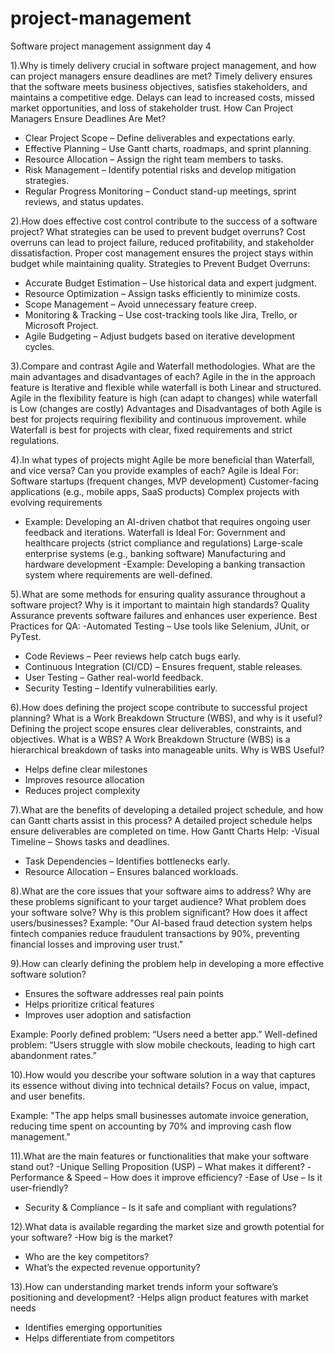 # project-management
Software project management assignment day 4


1).Why is timely delivery crucial in software project management, and how can project managers ensure deadlines are met?
Timely delivery ensures that the software meets business objectives, satisfies stakeholders, and maintains a competitive edge. Delays can lead to increased costs, missed market opportunities, and loss of stakeholder trust.
How Can Project Managers Ensure Deadlines Are Met?
- Clear Project Scope – Define deliverables and expectations early.
- Effective Planning – Use Gantt charts, roadmaps, and sprint planning.
- Resource Allocation – Assign the right team members to tasks.
- Risk Management – Identify potential risks and develop mitigation strategies.
- Regular Progress Monitoring – Conduct stand-up meetings, sprint reviews, and status updates.

2).How does effective cost control contribute to the success of a software project? What strategies can be used to prevent budget overruns?
Cost overruns can lead to project failure, reduced profitability, and stakeholder dissatisfaction. Proper cost management ensures the project stays within budget while maintaining quality.
Strategies to Prevent Budget Overruns:
- Accurate Budget Estimation – Use historical data and expert judgment.
- Resource Optimization – Assign tasks efficiently to minimize costs.
- Scope Management – Avoid unnecessary feature creep.
- Monitoring & Tracking – Use cost-tracking tools like Jira, Trello, or Microsoft Project.
- Agile Budgeting – Adjust budgets based on iterative development cycles.

3).Compare and contrast Agile and Waterfall methodologies. What are the main advantages and disadvantages of each?
 Agile in the in the approach feature is	Iterative and flexible while waterfall is both Linear and structured.
Agile in the flexibility feature is high (can adapt to changes) while waterfall is Low (changes are costly)
Advantages and Disadvantages of both Agile is best for projects requiring flexibility and continuous improvement.
while  Waterfall is best for projects with clear, fixed requirements and strict regulations.

4).In what types of projects might Agile be more beneficial than Waterfall, and vice versa? Can you provide examples of each?
Agile is Ideal For:
Software startups (frequent changes, MVP development)
Customer-facing applications (e.g., mobile apps, SaaS products)
Complex projects with evolving requirements
- Example: Developing an AI-driven chatbot that requires ongoing user feedback and iterations.
Waterfall is Ideal For:
 Government and healthcare projects (strict compliance and regulations)
 Large-scale enterprise systems (e.g., banking software)
 Manufacturing and hardware development
-Example: Developing a banking transaction system where requirements are well-defined.

5).What are some methods for ensuring quality assurance throughout a software project? Why is it important to maintain high standards?
Quality Assurance prevents software failures and enhances user experience.
Best Practices for QA:
-Automated Testing – Use tools like Selenium, JUnit, or PyTest.
- Code Reviews – Peer reviews help catch bugs early.
- Continuous Integration (CI/CD) – Ensures frequent, stable releases.
- User Testing – Gather real-world feedback.
- Security Testing – Identify vulnerabilities early.

6).How does defining the project scope contribute to successful project planning? What is a Work Breakdown Structure (WBS), and why is it useful?
Defining the project scope ensures clear deliverables, constraints, and objectives.
What is a WBS?
A Work Breakdown Structure (WBS) is a hierarchical breakdown of tasks into manageable units.
Why is WBS Useful?
- Helps define clear milestones
- Improves resource allocation
- Reduces project complexity

7).What are the benefits of developing a detailed project schedule, and how can Gantt charts assist in this process?
A detailed project schedule helps ensure deliverables are completed on time.
How Gantt Charts Help:
-Visual Timeline – Shows tasks and deadlines.
- Task Dependencies – Identifies bottlenecks early.
- Resource Allocation – Ensures balanced workloads.

8).What are the core issues that your software aims to address? Why are these problems significant to your target audience?
    What problem does your software solve?
    Why is this problem significant?
    How does it affect users/businesses?
Example:
"Our AI-based fraud detection system helps fintech companies reduce fraudulent transactions by 90%, preventing financial losses and improving user trust."

9).How can clearly defining the problem help in developing a more effective software solution?
- Ensures the software addresses real pain points
- Helps prioritize critical features
- Improves user adoption and satisfaction

Example:  Poorly defined problem: “Users need a better app.”
Well-defined problem: “Users struggle with slow mobile checkouts, leading to high cart abandonment rates.”

10).How would you describe your software solution in a way that captures its essence without diving into technical details?
Focus on value, impact, and user benefits.

Example:  "The  app helps small businesses automate invoice generation, reducing time spent on accounting by 70% and improving cash flow management."

11).What are the main features or functionalities that make your software stand out?
-Unique Selling Proposition (USP) – What makes it different?
-Performance & Speed – How does it improve efficiency?
-Ease of Use – Is it user-friendly?
- Security & Compliance – Is it safe and compliant with regulations?

12).What data is available regarding the market size and growth potential for your software?
-How big is the market?
- Who are the key competitors?
- What’s the expected revenue opportunity?

13).How can understanding market trends inform your software’s positioning and development?
-Helps align product features with market needs
- Identifies emerging opportunities
- Helps differentiate from competitors
